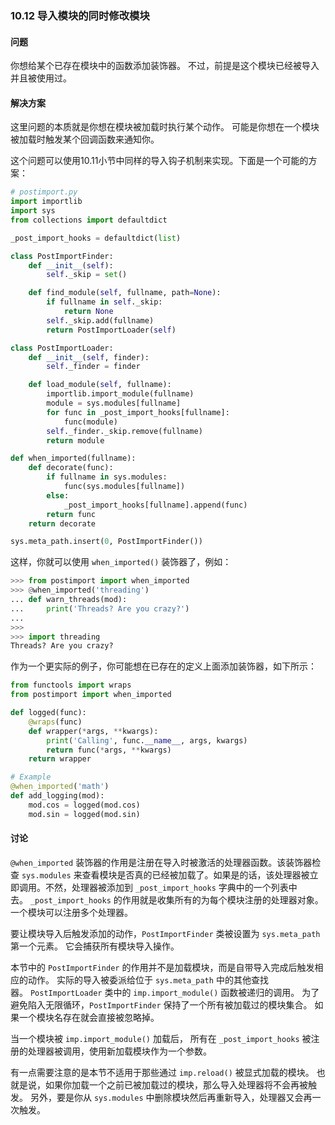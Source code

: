 ### 10.12 导入模块的同时修改模块

#### 问题

你想给某个已存在模块中的函数添加装饰器。 不过，前提是这个模块已经被导入并且被使用过。

#### 解决方案

这里问题的本质就是你想在模块被加载时执行某个动作。 可能是你想在一个模块被加载时触发某个回调函数来通知你。

这个问题可以使用10.11小节中同样的导入钩子机制来实现。下面是一个可能的方案：

```python
# postimport.py
import importlib
import sys
from collections import defaultdict

_post_import_hooks = defaultdict(list)

class PostImportFinder:
    def __init__(self):
        self._skip = set()

    def find_module(self, fullname, path=None):
        if fullname in self._skip:
            return None
        self._skip.add(fullname)
        return PostImportLoader(self)

class PostImportLoader:
    def __init__(self, finder):
        self._finder = finder

    def load_module(self, fullname):
        importlib.import_module(fullname)
        module = sys.modules[fullname]
        for func in _post_import_hooks[fullname]:
            func(module)
        self._finder._skip.remove(fullname)
        return module

def when_imported(fullname):
    def decorate(func):
        if fullname in sys.modules:
            func(sys.modules[fullname])
        else:
            _post_import_hooks[fullname].append(func)
        return func
    return decorate

sys.meta_path.insert(0, PostImportFinder())
```

这样，你就可以使用 `when_imported()` 装饰器了，例如：

```python
>>> from postimport import when_imported
>>> @when_imported('threading')
... def warn_threads(mod):
...     print('Threads? Are you crazy?')
...
>>>
>>> import threading
Threads? Are you crazy?
```

作为一个更实际的例子，你可能想在已存在的定义上面添加装饰器，如下所示：

```python
from functools import wraps
from postimport import when_imported

def logged(func):
    @wraps(func)
    def wrapper(*args, **kwargs):
        print('Calling', func.__name__, args, kwargs)
        return func(*args, **kwargs)
    return wrapper

# Example
@when_imported('math')
def add_logging(mod):
    mod.cos = logged(mod.cos)
    mod.sin = logged(mod.sin)
```

#### 讨论

`@when_imported` 装饰器的作用是注册在导入时被激活的处理器函数。该装饰器检查 `sys.modules` 来查看模块是否真的已经被加载了。如果是的话，该处理器被立即调用。不然，处理器被添加到 `_post_import_hooks` 字典中的一个列表中去。 `_post_import_hooks` 的作用就是收集所有的为每个模块注册的处理器对象。 一个模块可以注册多个处理器。

要让模块导入后触发添加的动作，`PostImportFinder` 类被设置为 `sys.meta_path` 第一个元素。 它会捕获所有模块导入操作。

本节中的 `PostImportFinder` 的作用并不是加载模块，而是自带导入完成后触发相应的动作。 实际的导入被委派给位于 `sys.meta_path` 中的其他查找器。 `PostImportLoader` 类中的 `imp.import_module()` 函数被递归的调用。 为了避免陷入无限循环，`PostImportFinder` 保持了一个所有被加载过的模块集合。 如果一个模块名存在就会直接被忽略掉。

当一个模块被 `imp.import_module()` 加载后， 所有在 `_post_import_hooks` 被注册的处理器被调用，使用新加载模块作为一个参数。

有一点需要注意的是本节不适用于那些通过 `imp.reload()` 被显式加载的模块。 也就是说，如果你加载一个之前已被加载过的模块，那么导入处理器将不会再被触发。 另外，要是你从 `sys.modules` 中删除模块然后再重新导入，处理器又会再一次触发。

